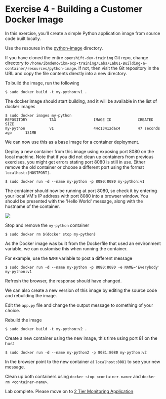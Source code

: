 # Exercise 4 - Building a Customer Docker Image

In this exercise, you'll create a simple Python application image from source code built locally.

Use the resoures in the [python-image](resources/python-image) directory.

If you have cloned the entire `openshift-dev-training` Git repo, change directory to `/home/ibmdemo/ibm-ocp-training/Labs/Lab01-Building-a-container/resources/python-image`. If not, then visit the Git repository in the URL and copy the file contents directly into a new directory.

To build the image, run the following

```
$ sudo docker build -t my-python:v1 .
```

The docker image should start building, and it will be available in the list of docker images

```
$ sudo docker images my-python
REPOSITORY          TAG                 IMAGE ID            CREATED             SIZE
my-python           v1                  44c13412dac4        47 seconds ago      131MB
```

We can now use this as a base image for a container deployment.

Deploy a new container from this image using exposing port 8080 on the local machine. Note that if you did not clean up containers from previous exercises, you might get errors stating port 8080 is still in use. Either remove the old container or choose a different port using the format `localhost:[HOSTPORT]`.

```
$ sudo docker run -d --name my-python -p 8080:8080 my-python:v1
```

The container should now be running at port 8080, so check it by entering your local VM's IP address with port 8080 into a browser window. You should be presented with the 'Hello World' message, along with the hostname of the container.

![](img/python-helloworld.png)

Stop and remove the `my-python` container

```
$ sudo docker rm $(docker stop my-python)
```

As the Docker image was built from the Dockerfile that used an environment variable, we can customise this when running the container.

For example, use the `NAME` variable to post a different message

```
$ sudo docker run -d --name my-python -p 8080:8080 -e NAME='Everybody' my-python:v1
```

Refresh the browser, the response should have changed.

We can also create a new version of this image by editing the source code and rebuilding the image.

Edit the `app.py` file and change the output message to something of your choice.

Rebuild the image

```
$ sudo docker build -t my-python:v2 .
```

Create a new container using the new image, this time using port 81 on the host

```
$ sudo docker run -d --name my-python2 -p 8081:8080 my-python:v2
```

In the browser point to the new container at `localhost:8081` to see your new message.

Clean up both containers using `docker stop <container-name>` and `docker rm <container-name>`.

Lab complete. Please move on to [2 Tier Monitoring Application](2-tier-monitoring-application-ex-5.md)